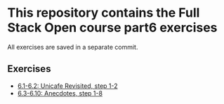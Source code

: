 # This repository contains the Full Stack Open course part6 exercises

All exercises are saved in a separate commit.

## Exercises

- [6.1-6.2: Unicafe Revisited, step 1-2](./unicafe-redux/)
- [6.3-6.10: Anecdotes, step 1-8](./redux-anecdotes/)
